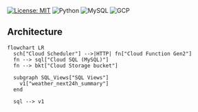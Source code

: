 [![License: MIT](https://img.shields.io/badge/License-MIT-yellow.svg)](LICENSE) ![Python](https://img.shields.io/badge/Python-3.12-blue) ![MySQL](https://img.shields.io/badge/DB-MySQL-informational) ![GCP](https://img.shields.io/badge/Cloud-GCP-orange)

## Architecture

```mermaid
flowchart LR
  sch["Cloud Scheduler"] -->|HTTP| fn["Cloud Function Gen2"]
  fn --> sql["Cloud SQL (MySQL)"]
  fn --> bkt["Cloud Storage bucket"]

  subgraph SQL_Views["SQL Views"]
    v1["weather_next24h_summary"]
  end

  sql --> v1

